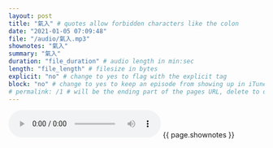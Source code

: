 ```yaml
---
layout: post
title: "氣入" # quotes allow forbidden characters like the colon
date: "2021-01-05 07:09:48"
file: "/audio/氣入.mp3"
shownotes: "氣入"
summary: "氣入"
duration: "file_duration" # audio length in min:sec
length: "file_length" # filesize in bytes
explicit: "no" # change to yes to flag with the explicit tag
block: "no" # change to yes to keep an episode from showing up in iTunes
# permalink: /1 # will be the ending part of the pages URL, delete to default to the title
---
```


<audio controls>
<source src="{{site.url}}{{site.baseurl}}{{ page.file }}" type="audio/x-mp3">
Your browser does not support the audio element.
</audio>
{{ page.shownotes }}
